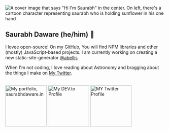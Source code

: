 ![A cover image that says "Hi I'm Saurabh" in the center. On left, there's a cartoon character representing saurabh who is holding sunflower in his one hand](https://res.cloudinary.com/saurabhdaware/image/upload/v1594271019/saurabh2019/projects/githubprofile.png)

## Saurabh Daware (he/him) 🌻

I lovee open-source! On my GitHub, You will find NPM libraries and other (mostly) JavaScript-based projects. I am currently working on creating a new static-site-generator [@abelljs](https://github.com/abelljs)

When I'm not coding, I love reading about Astronomy and bragging about the things I make on [My Twitter](https://twitter.com/saurabhcodes).

<!-- <a title="Portfolio" href="https://saurabhdaware.in">
  <img src="https://saurabhdaware.in/assets/images/logo-192.png" alt="Saurabh Daware's Portfolio" width="26" />
</a>
&nbsp;
<a title="DEV.to" href="https://dev.to/saurabhdaware">
  <img src="https://d2fltix0v2e0sb.cloudfront.net/dev-badge.svg" alt="Saurabh Daware 🌻's DEV Profile" width="22">
</a>
&nbsp;
<a title="Twitter" href="https://twitter.com/saurabhcodes">
  <img src="icons/twitter.svg" alt="Saurabh Daware 🌻's Twitter Profile" width="26">
</a>
<br/>

<br/> -->

<br/>
<a title="Portfolio, saurabhdaware.in" href="https://saurabhdaware.in"><img alt="My portfolio, saurabhdaware.in" src="https://raw.githubusercontent.com/saurabhdaware/saurabhdaware/master/icons/portfoliobutton.png" width="130" /></a> <a title="DEV.to Articles" href="https://dev.to/saurabhdaware"><img alt="My DEV.to Profile" src="https://raw.githubusercontent.com/saurabhdaware/saurabhdaware/master/icons/articles.png" width="130" /></a> <a title="Twitter Profile" href="https://twitter.com/saurabhcodes"><img alt="MY Twitter Profile" src="https://raw.githubusercontent.com/saurabhdaware/saurabhdaware/master/icons/twitter.png" width="130" /></a>